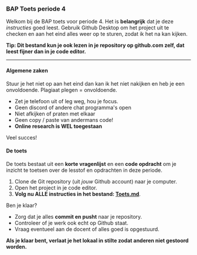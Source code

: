 ### BAP Toets periode 4

Welkom bij de BAP toets voor periode 4. Het is **belangrijk** dat je deze *instructies* goed leest.
Gebruik Github Desktop om het project uit te checken en aan het eind alles weer op te sturen, zodat ik het na kan kijken.

**Tip: Dit bestand kun je ook lezen in je repository op github.com zelf, dat leest fijner dan in je code editor.**

---
#### Algemene zaken

Stuur je het niet op aan het eind dan kan ik het niet nakijken en heb je een onvoldoende. Plagiaat plegen = onvoldoende.

* Zet je telefoon uit of leg weg, hou je focus.
* Geen discord of andere chat programma's open
* Niet afkijken of praten met elkaar
* Geen copy / paste van andermans code!
* **Online research is WEL toegestaan**

Veel succes!

#### De toets

De toets bestaat uit een **korte vragenlijst** en een **code opdracht** om je inzicht te toetsen over de lesstof en opdrachten in deze periode.

1. Clone de Git repository (uit *jouw* Github account) naar je computer.
2. Open het project in je code editor.
3. **Volg nu ALLE instructies in het bestand: [Toets.md](Toets.md)**.

Ben je klaar?
* Zorg dat je alles **commit en pusht** naar je repository.
* Controleer of je werk ook echt op Github staat.
* Vraag eventueel aan de docent of alles goed is opgestuurd.

**Als je klaar bent, verlaat je het lokaal in stilte zodat anderen niet gestoord worden.**



